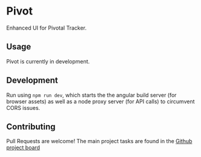 # Pivot

Enhanced UI for Pivotal Tracker.

## Usage

Pivot is currently in development.

## Development

Run using `npm run dev`, which starts the the angular build server (for browser assets) as well as a node proxy server (for API calls) to circumvent CORS issues.

## Contributing

Pull Requests are welcome! The main project tasks are found in the [Github project board](https://github.com/pjlong/pivot/projects/1)
